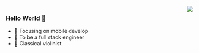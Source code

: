 <img align="right" src="https://github-readme-stats.vercel.app/api/top-langs/?username=Smallfan&layout=compact&theme=tokyonight" />

### Hello World 👋

- :orange_book: Focusing on mobile develop
- :hammer: To be a full stack engineer
- :musical_note: Classical violinist
